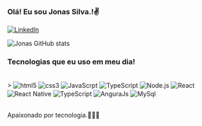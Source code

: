 ### Olá! Eu sou Jonas Silva.!✌️

[![Linkedln](https://img.shields.io/badge/LinkedIn-0077B5?style=for-the-badge&logo=linkedin&logoColor=white
)](https://www.linkedin.com/in/jonas-silva-699538230)

![Jonas GitHub stats](https://github-readme-stats.vercel.app/api?username=anuraghazra&show_icons=true&theme=dracula)

### Tecnologias que eu uso em meu dia!


<div style="display: inline_block"><br/>>
  <img align="center" alt="html5" src="https://img.shields.io/badge/HTML5-E34F26?style=for-the-badge&logo=html5&logoColor=white"/>
  <img align="center" alt="css3" src="https://img.shields.io/badge/CSS3-1572B6?style=for-the-badge&logo=css3&logoColor=white" />
  <img align="center" alt="JavaScrpt" src="https://img.shields.io/badge/JavaScript-323330?style=for-the-badge&logo=javascript&logoColor=F7DF1E"/>
  <img align="center" alt="TypeScript"  
   src="https://img.shields.io/badge/TypeScript-007ACC?style=for-the-badge&logo=typescript&logoColor=white"/>
  <img align="center" alt="Node.js"  
   src="https://img.shields.io/badge/Node.js-43853D?style=for-the-badge&logo=node.js&logoColor=white"/> 
  <img align="center" alt="React"  
   src="https://img.shields.io/badge/React-20232A?style=for-the-badge&logo=react&logoColor=61DAFB "/> 
    <img align="center" alt="React Native"  
   src="https://img.shields.io/badge/React_Native-20232A?style=for-the-badge&logo=react&logoColor=61DAFB "/> 
  <img align="center" alt="TypeScript"  
   src="https://img.shields.io/badge/TypeScript-007ACC?style=for-the-badge&logo=typescript&logoColor=white "/> 
    <img align="center" alt="AnguraJs"  
   src="https://img.shields.io/badge/AngularJS-E23237?style=for-the-badge&logo=angularjs&logoColor=white "/> 
    <img align="center" alt="MySql"  
   src="https://img.shields.io/badge/MySQL-00000F?style=for-the-badge&logo=mysql&logoColor=white "/> 
  </div></br>
  
  
  
  Apaixonado por tecnologia.🧑🏾‍💻
        




